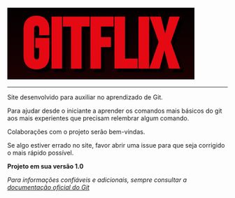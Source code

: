 [![Gitflix](./gitflix-logo.png)](https://gitflix-br.vercel.app)

***

Site desenvolvido para auxiliar no aprendizado de Git.

Para ajudar desde o iniciante a aprender os comandos mais básicos do git aos mais experientes que precisam relembrar algum comando.

Colaborações com o projeto serão bem-vindas.

Se algo estiver errado no site, favor abrir uma issue para que seja corrigido o mais rápido possível.

**Projeto em sua versão 1.0**

_Para informações confiáveis e adicionais, sempre consultar a [documentação oficial do Git](https://git-scm.com/doc)_